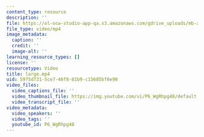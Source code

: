 ```yaml
---
content_type: resource
description: ''
file: https://ol-ocw-studio-app-qa.s3.amazonaws.com/gdrive_uploads/mb-april12a/1IbiQBh5dgJdTV056qh8lJ6ThepZjJ9oG/large.mp4
file_type: video/mp4
image_metadata:
  caption: ''
  credit: ''
  image-alt: ''
learning_resource_types: []
license: ''
resourcetype: Video
title: large.mp4
uid: 5975d731-5ce7-46f8-81b9-c15685bf6e90
video_files:
  video_captions_file: ''
  video_thumbnail_file: https://img.youtube.com/vi/P6_WgRhpg48/default.jpg
  video_transcript_file: ''
video_metadata:
  video_speakers: ''
  video_tags: ''
  youtube_id: P6_WgRhpg48
---
```

